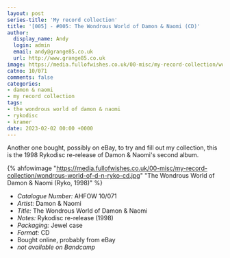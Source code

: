 ```yaml
---
layout: post
series-title: 'My record collection'
title: '[005] - #005: The Wondrous World of Damon & Naomi (CD)'
author:
  display_name: Andy
  login: admin
  email: andy@grange85.co.uk
  url: http://www.grange85.co.uk
image: https://media.fullofwishes.co.uk/00-misc/my-record-collection/wondrous-world-of-d-n-ryko-cd.jpg
catno: 10/071
comments: false
categories:
- damon & naomi
- my record collection
tags:
- the wondrous world of damon & naomi
- rykodisc
- kramer
date: 2023-02-02 00:00 +0000
---
```

Another one bought, possibly on eBay, to try and fill out my collection, this is the 1998 Rykodisc re-release of Damon & Naomi's second album.

{% ahfowimage "https://media.fullofwishes.co.uk/00-misc/my-record-collection/wondrous-world-of-d-n-ryko-cd.jpg" "The Wondrous World of Damon & Naomi (Ryko, 1998)" %}

 - *Catalogue Number:* AHFOW 10/071
 - *Artist:* Damon & Naomi
 - *Title:* The Wondrous World of Damon & Naomi
 - *Notes:* Rykodisc re-release (1998)
 - *Packaging:* Jewel case
 - *Format:* CD
 - Bought online, probably from eBay
 - _not available on Bandcamp_
